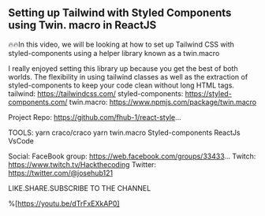 ## Setting up Tailwind with Styled Components using Twin. macro in ReactJS

🔥🔥In this video, we will be looking at how to set up Tailwind CSS with styled-components using a helper library known as a twin.macro

I really enjoyed setting this library up because you get the best of both worlds. The flexibility in using tailwind classes as well as the extraction of styled-components to keep your code clean without long HTML tags.
tailwind: https://tailwindcss.com/
styled-components: https://styled-components.com/
twin.macro: https://www.npmjs.com/package/twin.macro

Project Repo: https://github.com/fhub-1/react-style...

TOOLS:
yarn craco/craco
yarn twin.macro
Styled-components
ReactJs
VsCode


Social:
FaceBook group: https://web.facebook.com/groups/33433...
Twitch: https://www.twitch.tv/Hackthecoding
Twitter: https://twitter.com/@josehub121

LIKE.SHARE.SUBSCRIBE TO THE CHANNEL

%[https://youtu.be/dTrFxEXkAP0]



